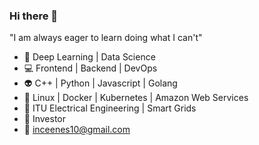 ### Hi there 👋

"I am always eager to learn doing what I can't"

- 🤯 Deep Learning | Data Science
- 💻 Frontend | Backend | DevOps
- 👽 C++ | Python | Javascript | Golang
- 🧠 Linux | Docker | Kubernetes | Amazon Web Services
- 🔌 ITU Electrical Engineering | Smart Grids
- 🤑 Investor
- :e-mail: inceenes10@gmail.com
